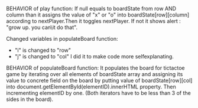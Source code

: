 BEHAVIOR of play function: If null equals to boardState from row AND column than it assigns the value of "x" or "o" into boardState[row][column] according to nextPlayer.Then it toggles nextPlayer. If not it shows alert : "grow up. you can\it do that".

Changed variables in populateBoard function:
 - "i" is changed to "row"
 - "j" is changed to "col"
I did it to make code more selfexplanating. 

 BEHAVIOR of populateBoard function: It populates the board for tictactoe game by iterating over all elements of boardState array and assigning its value to concrete field on the board by putting value of boardState[row][col] into document.getElementById(elementID).innerHTML property.
Then incrementing elementID by one. (Both iterators have to be less than 3 of the sides in the board).